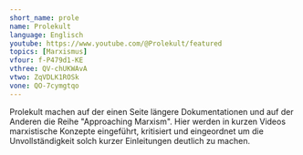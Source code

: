 ```yaml
---
short_name: prole
name: Prolekult
language: Englisch
youtube: https://www.youtube.com/@Prolekult/featured
topics: [Marxismus]
vfour: f-P479d1-KE
vthree: QV-chUKWAvA
vtwo: ZqVDLK1ROSk
vone: QO-7cymgtqo
---
```

Prolekult machen auf der einen Seite längere Dokumentationen und auf der Anderen die Reihe "Approaching Marxism". Hier werden in kurzen Videos marxistische Konzepte eingeführt, kritisiert und eingeordnet um die Unvollständigkeit solch kurzer Einleitungen deutlich zu machen.
